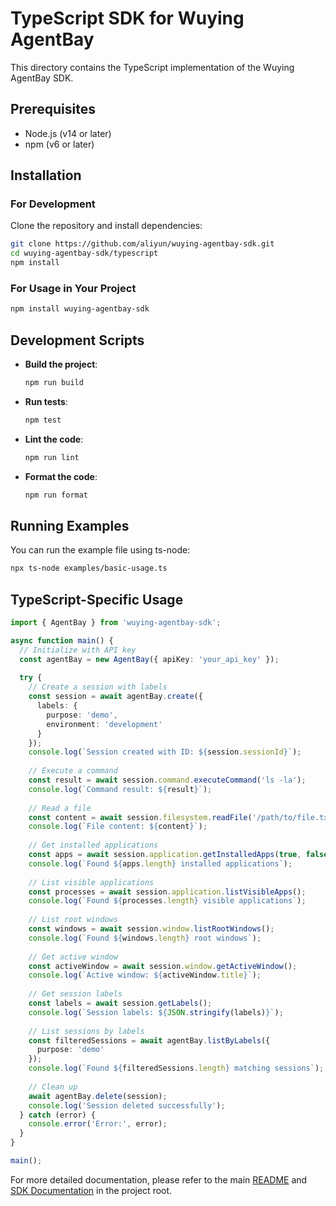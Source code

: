 # TypeScript SDK for Wuying AgentBay

This directory contains the TypeScript implementation of the Wuying AgentBay SDK.

## Prerequisites

- Node.js (v14 or later)
- npm (v6 or later)

## Installation

### For Development

Clone the repository and install dependencies:

```bash
git clone https://github.com/aliyun/wuying-agentbay-sdk.git
cd wuying-agentbay-sdk/typescript
npm install
```

### For Usage in Your Project

```bash
npm install wuying-agentbay-sdk
```

## Development Scripts

- **Build the project**:
  ```bash
  npm run build
  ```

- **Run tests**:
  ```bash
  npm test
  ```

- **Lint the code**:
  ```bash
  npm run lint
  ```

- **Format the code**:
  ```bash
  npm run format
  ```

## Running Examples

You can run the example file using ts-node:

```bash
npx ts-node examples/basic-usage.ts
```

## TypeScript-Specific Usage

```typescript
import { AgentBay } from 'wuying-agentbay-sdk';

async function main() {
  // Initialize with API key
  const agentBay = new AgentBay({ apiKey: 'your_api_key' });
  
  try {
    // Create a session with labels
    const session = await agentBay.create({
      labels: {
        purpose: 'demo',
        environment: 'development'
      }
    });
    console.log(`Session created with ID: ${session.sessionId}`);
    
    // Execute a command
    const result = await session.command.executeCommand('ls -la');
    console.log(`Command result: ${result}`);
    
    // Read a file
    const content = await session.filesystem.readFile('/path/to/file.txt');
    console.log(`File content: ${content}`);
    
    // Get installed applications
    const apps = await session.application.getInstalledApps(true, false, true);
    console.log(`Found ${apps.length} installed applications`);
    
    // List visible applications
    const processes = await session.application.listVisibleApps();
    console.log(`Found ${processes.length} visible applications`);
    
    // List root windows
    const windows = await session.window.listRootWindows();
    console.log(`Found ${windows.length} root windows`);
    
    // Get active window
    const activeWindow = await session.window.getActiveWindow();
    console.log(`Active window: ${activeWindow.title}`);
    
    // Get session labels
    const labels = await session.getLabels();
    console.log(`Session labels: ${JSON.stringify(labels)}`);
    
    // List sessions by labels
    const filteredSessions = await agentBay.listByLabels({
      purpose: 'demo'
    });
    console.log(`Found ${filteredSessions.length} matching sessions`);
    
    // Clean up
    await agentBay.delete(session);
    console.log('Session deleted successfully');
  } catch (error) {
    console.error('Error:', error);
  }
}

main();
```

For more detailed documentation, please refer to the main [README](../README.md) and [SDK Documentation](../docs/README.md) in the project root.

